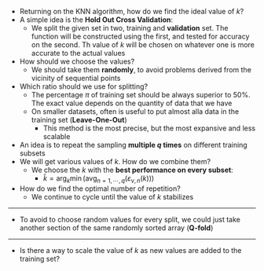 + Returning on the KNN algorithm, how do we find the ideal value of $k$?
+ A simple idea is the **Hold Out Cross Validation**:
	+ We split the given set in two, training and **validation** set. The function will be constructed using the first, and tested for accuracy on the second. Th value of $k$ will be chosen on whatever one is more accurate to the actual values
+ How should we choose the values?
	+ We should take them **randomly**, to avoid problems derived from the vicinity of sequential points
+ Which ratio should we use for splitting?
	+ The percentage $\pi$ of training set should be always superior to 50%. The exact value depends on the quantity of data that we have
	+ On smaller datasets, often is useful to put almost alla data in the training set (**Leave-One-Out**)
		+ This method is the most precise, but the most expansive and less scalable
+ An idea is to repeat the sampling **multiple $q$ times** on different training subsets
+ We will get various values of $k$. How do we combine them?
	+ We choose the $k$ with the **best performance on every subset**:
		+ $\hat{k} = \arg_k \min (\text{avg}_{n = 1, \cdots, q} (\varepsilon_{v, n}(k)))$
+ How do we find the optimal number of repetition?
	+ We continue to cycle until the value of $k$ stabilizes
---
+ To avoid to choose random values for every split, we could just take another section of the same randomly sorted array (**Q-fold**)
---
+ Is there a way to scale the value of $k$ as new values are added to the training set?